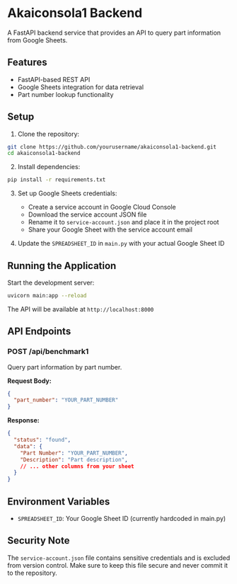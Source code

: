 # Akaiconsola1 Backend

A FastAPI backend service that provides an API to query part information from Google Sheets.

## Features

- FastAPI-based REST API
- Google Sheets integration for data retrieval
- Part number lookup functionality

## Setup

1. Clone the repository:
```bash
git clone https://github.com/yourusername/akaiconsola1-backend.git
cd akaiconsola1-backend
```

2. Install dependencies:
```bash
pip install -r requirements.txt
```

3. Set up Google Sheets credentials:
   - Create a service account in Google Cloud Console
   - Download the service account JSON file
   - Rename it to `service-account.json` and place it in the project root
   - Share your Google Sheet with the service account email

4. Update the `SPREADSHEET_ID` in `main.py` with your actual Google Sheet ID

## Running the Application

Start the development server:
```bash
uvicorn main:app --reload
```

The API will be available at `http://localhost:8000`

## API Endpoints

### POST /api/benchmark1

Query part information by part number.

**Request Body:**
```json
{
  "part_number": "YOUR_PART_NUMBER"
}
```

**Response:**
```json
{
  "status": "found",
  "data": {
    "Part Number": "YOUR_PART_NUMBER",
    "Description": "Part description",
    // ... other columns from your sheet
  }
}
```

## Environment Variables

- `SPREADSHEET_ID`: Your Google Sheet ID (currently hardcoded in main.py)

## Security Note

The `service-account.json` file contains sensitive credentials and is excluded from version control. Make sure to keep this file secure and never commit it to the repository. 